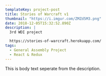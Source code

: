 ```yaml
---
templateKey: project-post
title: Stories of Warcraft v1
thumbnail: "https://i.imgur.com/ZMZd5M3.png"
date: 2018-12-05T15:32:52.890Z
description: |
  3rd WDI project

  https://stories-of-warcraft.herokuapp.com/
tags:
  - General Assembly Project
  - React & Redux
---
```


This is body text seperate from the description.
